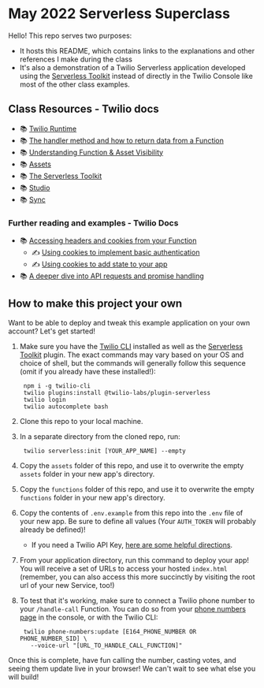 # May 2022 Serverless Superclass

Hello! This repo serves two purposes:

- It hosts this README, which contains links to the explanations and other references I make during the class
- It's also a demonstration of a Twilio Serverless application developed using the [Serverless Toolkit](https://www.twilio.com/docs/labs/serverless-toolkit) instead of directly in the Twilio Console like most of the other class examples.

## Class Resources - Twilio docs

- 📚 [Twilio Runtime](https://www.twilio.com/docs/runtime)
- 📚 [The handler method and how to return data from a Function](https://www.twilio.com/docs/runtime/functions/invocation)
- 📚 [Understanding Function & Asset Visibility](https://www.twilio.com/docs/runtime/functions-assets-api/api/understanding-visibility-public-private-and-protected-functions-and-assets)
- 📚 [Assets](https://www.twilio.com/docs/runtime/assets)
- 📚 [The Serverless Toolkit](https://www.twilio.com/docs/labs/serverless-toolkit)
- 📚 [Studio](https://www.twilio.com/docs/studio)
- 📚 [Sync](https://www.twilio.com/docs/sync)

### Further reading and examples - Twilio Docs

- 📚 [Accessing headers and cookies from your Function](https://www.twilio.com/docs/runtime/functions/headers-and-cookies/access)
  - ✍️ [Using cookies to implement basic authentication](https://www.twilio.com/docs/runtime/quickstart/basic-auth)
  - ✍️ [Using cookies to add state to your app](https://www.twilio.com/docs/runtime/quickstart/cookies-state)
- 📚 [A deeper dive into API requests and promise handling](https://www.twilio.com/docs/runtime/quickstart/api-request)

## How to make this project your own

Want to be able to deploy and tweak this example application on your own account? Let's get started!

1. Make sure you have the [Twilio CLI](https://www.twilio.com/docs/twilio-cli/quickstart) installed as well as the [Serverless Toolkit](https://www.twilio.com/docs/labs/serverless-toolkit) plugin. The exact commands may vary based on your OS and choice of shell, but the commands will generally follow this sequence (omit if you already have these installed!):

        npm i -g twilio-cli
        twilio plugins:install @twilio-labs/plugin-serverless
        twilio login
        twilio autocomplete bash

1. Clone this repo to your local machine.

1. In a separate directory from the cloned repo, run:

        twilio serverless:init [YOUR_APP_NAME] --empty

1. Copy the `assets` folder of this repo, and use it to overwrite the empty `assets` folder in your new app's directory.

1. Copy the `functions` folder of this repo, and use it to overwrite the empty `functions` folder in your new app's directory.

1. Copy the contents of `.env.example` from this repo into the `.env` file of your new app. Be sure to define all values (Your `AUTH_TOKEN` will probably already be defined)!

    - If you need a Twilio API Key, [here are some helpful directions](https://www.twilio.com/docs/glossary/what-is-an-api-key#how-can-i-create-api-keys).

1. From your application directory, run this command to deploy your app! You will receive a set of URLs to access your hosted `index.html` (remember, you can also access this more succinctly by visiting the root url of your new Service, too!)

1. To test that it's working, make sure to connect a Twilio phone number to your `/handle-call` Function. You can do so from your [phone numbers page](https://www.twilio.com/console/phone-numbers/incoming) in the console, or with the Twilio CLI:

        twilio phone-numbers:update [E164_PHONE_NUMBER OR PHONE_NUMBER_SID] \
          --voice-url "[URL_TO_HANDLE_CALL_FUNCTION]"

  Once this is complete, have fun calling the number, casting votes, and seeing them update live in your browser! We can't wait to see what else you will build!

